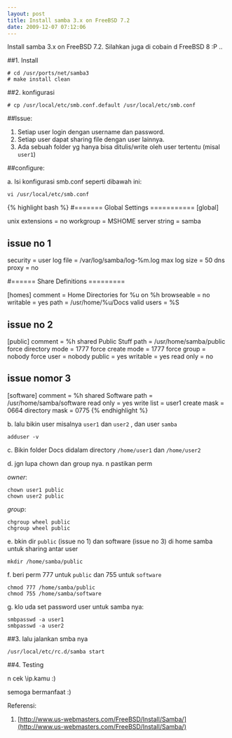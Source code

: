 ```yaml
--- 
layout: post
title: Install samba 3.x on FreeBSD 7.2
date: 2009-12-07 07:12:06
---
```

Install samba 3.x on FreeBSD 7.2. Silahkan juga di cobain d FreeBSD 8 :P ..

##1. Install
	
	# cd /usr/ports/net/samba3
	# make install clean

##2. konfigurasi
	
	# cp /usr/local/etc/smb.conf.default /usr/local/etc/smb.conf


##Issue:

1. Setiap user login dengan username dan password.
2. Setiap user dapat sharing file dengan user lainnya.
3. Ada sebuah folder yg hanya bisa ditulis/write oleh user tertentu (misal `user1`)


##configure:

a. Isi konfigurasi smb.conf seperti dibawah ini:
	
`vi /usr/local/etc/smb.conf`

{% highlight bash %}
#=======  Global Settings  ===========
[global]

   unix extensions = no
   workgroup = MSHOME
   server string = samba

   ## issue no 1
   security = user
   log file = /var/log/samba/log-%m.log
   max log size = 50
   dns proxy = no


#====== Share Definitions  =========

[homes]
   comment = Home Directories for %u on %h
   browseable = no
   writable = yes
   path = /usr/home/%u/Docs
   valid users = %S

## issue no 2
[public]
   comment = %h shared Public Stuff
   path = /usr/home/samba/public
   force directory mode = 1777
   force create mode = 1777
   force group = nobody
   force user = nobody
   public = yes
   writable = yes
   read only = no

## issue nomor 3
[software]
   comment = %h shared Software
   path = /usr/home/samba/software
   read only = yes
   write list = user1
   create mask = 0664
   directory mask = 0775
{% endhighlight %}


b. lalu bikin user misalnya `user1` dan `user2` , dan user `samba`

	adduser -v


c. Bikin folder Docs didalam directory `/home/user1` dan `/home/user2`

d. jgn lupa chown dan group nya. n pastikan perm

*owner*:
	
	chown user1 public
	chown user2 public

*group*:

	chgroup wheel public
	chgroup wheel public

e. bkin dir `public` (issue no 1)  dan software (issue no 3) di home samba untuk sharing antar user

	mkdir /home/samba/public

f. beri perm 777 untuk `public` dan 755 untuk `software`

	chmod 777 /home/samba/public
	chmod 755 /home/samba/software

g. klo uda set password user untuk samba nya:
	
	smbpasswd -a user1
	smbpasswd -a user2

##3. lalu jalankan smba nya

	/usr/local/etc/rc.d/samba start

##4. Testing

n cek \\ip.kamu :)


 semoga bermanfaat :)


Referensi:
1. [http://www.us-webmasters.com/FreeBSD/Install/Samba/](http://www.us-webmasters.com/FreeBSD/Install/Samba/)
